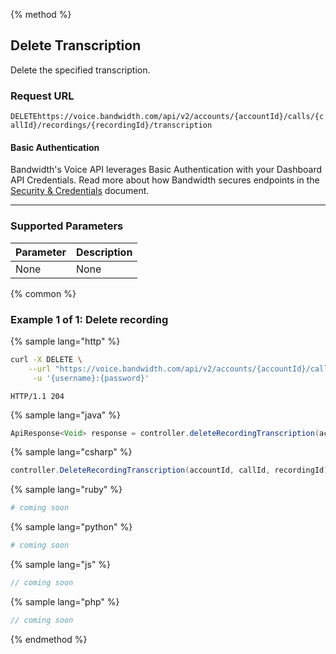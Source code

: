 {% method %}

## Delete Transcription

Delete the specified transcription.

### Request URL

<code class="delete">DELETE</code>`https://voice.bandwidth.com/api/v2/accounts/{accountId}/calls/{callId}/recordings/{recordingId}/transcription`

#### Basic Authentication

Bandwidth's Voice API leverages Basic Authentication with your Dashboard API Credentials. Read more about how Bandwidth secures endpoints in the [Security & Credentials](../../../guides/accountCredentials.md) document.

---

### Supported Parameters

| Parameter | Description |
|:----------|:------------|
| None      | None        |

{% common %}

### Example 1 of 1: Delete recording

{% sample lang="http" %}

```bash
curl -X DELETE \
    --url "https://voice.bandwidth.com/api/v2/accounts/{accountId}/calls/{callId}/recordings/{recordingId}/transcription" \
     -u '{username}:{password}'
```

```
HTTP/1.1 204
```

{% sample lang="java" %}

```java
ApiResponse<Void> response = controller.deleteRecordingTranscription(accountId, callId, recordingId);
```

{% sample lang="csharp" %}

```csharp
controller.DeleteRecordingTranscription(accountId, callId, recordingId);
```

{% sample lang="ruby" %}

```ruby
# coming soon
```

{% sample lang="python" %}

```python
# coming soon
```

{% sample lang="js" %}

```js
// coming soon
```

{% sample lang="php" %}

```php
// coming soon
```

{% endmethod %}
